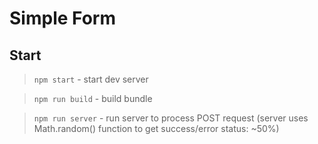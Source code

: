 # Simple Form

## Start

> `npm start` - start dev server

> `npm run build` - build bundle

> `npm run server` - run server to process POST request (server uses Math.random() function to get success/error status: ~50%)


